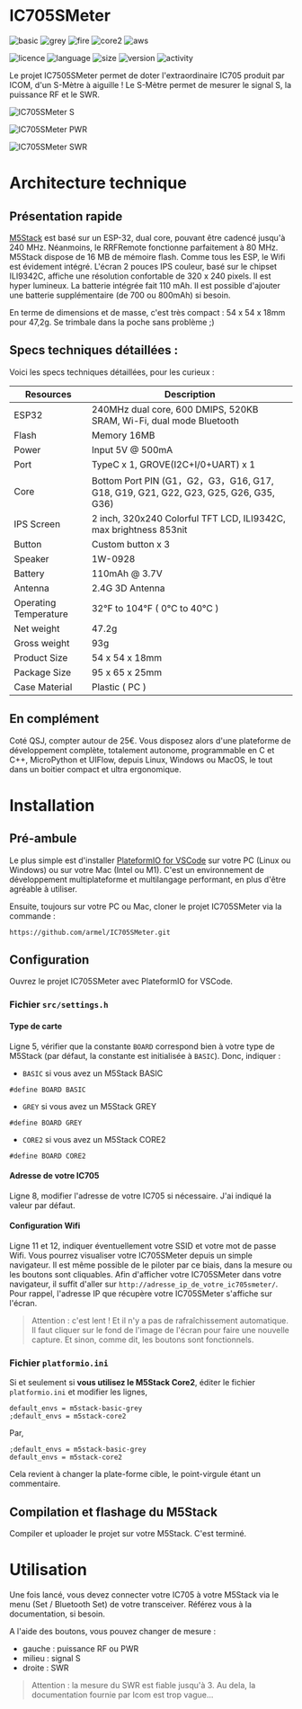 # IC705SMeter
![basic](https://img.shields.io/badge/M5Stack-BASIC-blue)
![grey](https://img.shields.io/badge/M5Stack-GREY-blue)
![fire](https://img.shields.io/badge/M5Stack-FIRE-orange)
![core2](https://img.shields.io/badge/M5Stack-CORE2-green)
![aws](https://img.shields.io/badge/M5Stack-AWS-orange)

![licence](https://img.shields.io/github/license/armel/IC705SMeter)
![language](https://img.shields.io/github/languages/top/armel/IC705SMeter)
![size](https://img.shields.io/github/repo-size/armel/IC705SMeter)
![version](https://img.shields.io/github/v/release/armel/IC705SMeter)
![activity](https://img.shields.io/github/commit-activity/y/armel/IC705SMeter)


Le projet IC7505SMeter permet de doter l'extraordinaire IC705 produit par ICOM, d'un S-Mètre à aiguille !
Le S-Mètre permet de mesurer le signal S, la puissance RF et le SWR.

![IC705SMeter S](https://github.com/armel/IC705SMeter/blob/main/img/S.png)

![IC705SMeter PWR](https://github.com/armel/IC705SMeter/blob/main/img/PWR.png)

![IC705SMeter SWR](https://github.com/armel/IC705SMeter/blob/main/img/SWR.png)

# Architecture technique

## Présentation rapide

[M5Stack](https://m5stack.com/) est basé sur un ESP-32, dual core, pouvant être cadencé jusqu'à 240 MHz.  Néanmoins, le RRFRemote fonctionne parfaitement à 80 MHz. M5Stack dispose de 16 MB de mémoire flash. Comme tous les ESP, le Wifi est évidement intégré. L'écran 2 pouces IPS couleur, basé sur le chipset ILI9342C, affiche une résolution confortable de 320 x 240 pixels. Il est hyper lumineux. La batterie intégrée fait 110 mAh. Il est possible d'ajouter une batterie supplémentaire (de 700 ou 800mAh) si besoin. 

En terme de dimensions et de masse, c'est très compact : 54 x 54 x 18mm pour 47,2g. Se trimbale dans la poche sans problème ;) 

## Specs techniques détaillées :

Voici les specs techniques détaillées, pour les curieux :

| Resources |	Description |
| --------- | ------------ |
|ESP32| 240MHz dual core, 600 DMIPS, 520KB SRAM, Wi-Fi, dual mode Bluetooth
Flash| Memory	16MB|
|Power| Input	5V @ 500mA|
|Port|	TypeC x 1, GROVE(I2C+I/0+UART) x 1|
|Core|Bottom Port	PIN (G1，G2，G3，G16, G17, G18, G19, G21, G22, G23, G25, G26, G35, G36)|
|IPS Screen|	2 inch, 320x240 Colorful TFT LCD, ILI9342C, max brightness 853nit|
|Button|	Custom button x 3|
|Speaker|	1W-0928|
|Battery|	110mAh @ 3.7V|
|Antenna|	2.4G 3D Antenna|
|Operating Temperature|	32°F to 104°F ( 0°C to 40°C )|
|Net weight|	47.2g|
|Gross weight|	93g|
|Product Size|	54 x 54 x 18mm|
|Package Size	|95 x 65 x 25mm|
|Case Material|	Plastic ( PC )|

## En complément

Coté QSJ, compter autour de 25€. Vous disposez alors d'une plateforme de développement complète, totalement autonome, programmable en C et C++, MicroPython et UIFlow, depuis Linux, Windows ou MacOS, le tout dans un boitier compact et ultra ergonomique.


# Installation

## Pré-ambule

Le plus simple est d'installer [PlateformIO for VSCode](https://platformio.org/install/ide?install=vscode) sur votre PC (Linux ou Windows) ou sur votre Mac (Intel ou M1). C'est un environnement de développement multiplateforme et multilangage performant, en plus d'être agréable à utiliser.

Ensuite, toujours sur votre PC ou Mac, cloner le projet IC705SMeter via la commande :

`https://github.com/armel/IC705SMeter.git`

## Configuration

Ouvrez le projet IC705SMeter avec PlateformIO for VSCode.

### Fichier `src/settings.h`

#### Type de carte

Ligne 5, vérifier que la constante `BOARD` correspond bien à votre type de M5Stack (par défaut, la constante est initialisée à `BASIC`). Donc, indiquer : 

- `BASIC` si vous avez un M5Stack BASIC

```
#define BOARD BASIC
```

- `GREY` si vous avez un M5Stack GREY

```
#define BOARD GREY
```

- `CORE2` si vous avez un M5Stack CORE2

```
#define BOARD CORE2
```

#### Adresse de votre IC705
Ligne 8, modifier l'adresse de votre IC705 si nécessaire. J'ai indiqué la valeur par défaut.


#### Configuration Wifi 
Ligne 11 et 12, indiquer éventuellement votre SSID et votre mot de passe Wifi. Vous pourrez visualiser votre IC705SMeter depuis un simple navigateur. Il est même possible de le piloter par ce biais, dans la mesure ou les boutons sont cliquables. Afin d'afficher votre IC705SMeter dans votre navigateur, il suffit d'aller sur `http://adresse_ip_de_votre_ic705smeter/`. Pour rappel, l'adresse IP que récupère votre IC705SMeter s'affiche sur l'écran.

> Attention : c'est lent ! Et il n'y a pas de rafraîchissement automatique. Il faut cliquer sur le fond de l'image de l'écran pour faire une nouvelle capture. Et sinon, comme dit, les boutons sont fonctionnels.

### Fichier `platformio.ini`

Si et seulement si __vous utilisez le M5Stack Core2__, éditer le fichier `platformio.ini` et modifier les lignes,

```
default_envs = m5stack-basic-grey
;default_envs = m5stack-core2
```

Par,

```
;default_envs = m5stack-basic-grey
default_envs = m5stack-core2
```

Cela revient à changer la plate-forme cible, le point-virgule étant un commentaire.

## Compilation et flashage du M5Stack

Compiler et uploader le projet sur votre M5Stack. C'est terminé.

# Utilisation

Une fois lancé, vous devez connecter votre IC705 à votre M5Stack via le menu (Set / Bluetooth Set) de votre transceiver. Référez vous à la documentation, si besoin.

A l'aide des boutons, vous pouvez changer de mesure :

- gauche : puissance RF ou PWR
- milieu : signal S
- droite : SWR

> Attention : la mesure du SWR est fiable jusqu'à 3. Au dela, la documentation fournie par Icom est trop vague...